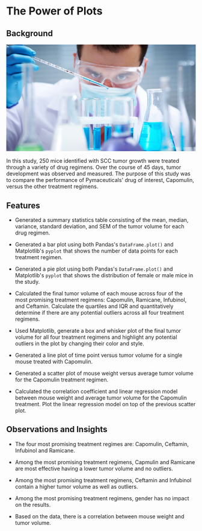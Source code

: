 # The Power of Plots

## Background

![Laboratory](Images/Laboratory.jpg)

In this study, 250 mice identified with SCC tumor growth were treated through a variety of drug regimens. Over the course of 45 days, tumor development was observed and measured. The purpose of this study was to compare the performance of Pymaceuticals' drug of interest, Capomulin, versus the other treatment regimens.

## Features

* Generated a summary statistics table consisting of the mean, median, variance, standard deviation, and SEM of the tumor volume for each drug regimen.

* Generated a bar plot using both Pandas's `DataFrame.plot()` and Matplotlib's `pyplot` that shows the number of data points for each treatment regimen.

* Generated a pie plot using both Pandas's `DataFrame.plot()` and Matplotlib's `pyplot` that shows the distribution of female or male mice in the study.

* Calculated the final tumor volume of each mouse across four of the most promising treatment regimens: Capomulin, Ramicane, Infubinol, and Ceftamin. Calculate the quartiles and IQR and quantitatively determine if there are any potential outliers across all four treatment regimens.

* Used Matplotlib, generate a box and whisker plot of the final tumor volume for all four treatment regimens and highlight any potential outliers in the plot by changing their color and style.

* Generated a line plot of time point versus tumor volume for a single mouse treated with Capomulin.

* Generated a scatter plot of mouse weight versus average tumor volume for the Capomulin treatment regimen.

* Calculated the correlation coefficient and linear regression model between mouse weight and average tumor volume for the Capomulin treatment. Plot the linear regression model on top of the previous scatter plot.

## Observations and Insights
* The four most promising treatment regimes are: Capomulin, Ceftamin, Infubinol and Ramicane.

* Among the most promising treatment regimens, Capmulin and Ramicane are most effective having a lower tumor volume and no outliers.

* Among the most promising treatment regimens, Ceftamin and Infubinol contain a higher tumor volume as well as outliers.

* Among the most promising treatment regimens, gender has no impact on the results.

* Based on the data, there is a correlation between mouse weight and tumor volume.
